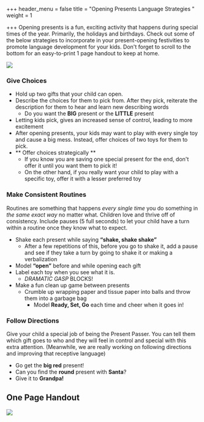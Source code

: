 +++
header_menu = false
title = "Opening Presents Language Strategies "
weight = 1

+++
Opening presents is a fun, exciting activity that happens during special times of the year. Primarily, the holidays and birthdays. Check out some of the below strategies to incorporate in your present-opening festivities to promote language development for your kids. Don't forget to scroll to the bottom for an easy-to-print 1 page handout to keep at home.

![](/uploads/family-opening-presents.png)

### Give Choices

* Hold up two gifts that your child can open.
* Describe the choices for them to pick from. After they pick, reiterate the description for them to hear and learn new describing words
  * Do you want the **BIG** present or the **LITTLE** present
* Letting kids pick, gives an increased sense of control, leading to more excitement
* After opening presents, your kids may want to play with every single toy and cause a big mess. Instead, offer choices of two toys for them to pick.
* ** Offer choices strategically **
  * If you know you are saving one special present for the end, don't offer it until you want them to pick it!
  * On the other hand, if you really want your child to play with a specific toy, offer it with a lesser preferred toy

### Make Consistent Routines

Routines are something that happens _every single time_ you do something in _the same exact way_ no matter what. Children love and thrive off of consistency. Include pauses (5 full seconds) to let your child have a turn within a routine once they know what to expect.

* Shake each present while saying **“shake, shake shake”**
  * After a few repetitions of this, before you go to shake it, add a pause and see if they take a turn by going to shake it or making a verbalization
* Model **“open”** before and while opening each gift
* Label each toy when you see what it is.
  * _DRAMATIC GASP_ BLOCKS!
* Make a fun clean up game between presents
  * Crumble up wrapping paper and tissue paper into balls and throw them into a garbage bag
    * Model **Ready, Set, Go** each time and cheer when it goes in!

### Follow Directions

Give your child a special job of being the Present Passer.  You can tell them which gift goes to who and they will feel in control and special with this extra attention. (Meanwhile, we are really working on following directions and improving that receptive language)

* Go get the **big red** present!
* Can you find the **round** present with **Santa**?
* Give it to **Grandpa!**

## One Page Handout

![](/uploads/opening-presents-parent-handout.png)